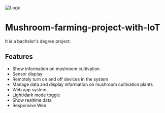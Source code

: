 ![Logo](https://github.com/TeeSaksit/Mushroom-farming-project-with-IoT/blob/main/img/png/logo-mushroom.png)

# Mushroom-farming-project-with-IoT
It is a bachelor's degree project.

## Features

- Show information on mushroom cultivation
- Sensor display
- Remotely turn on and off devices in the system
- Manage data and display information on mushroom cultivation plants
- Web app system
- Light/dark mode toggle
- Show realtime data
- Responsive Web
